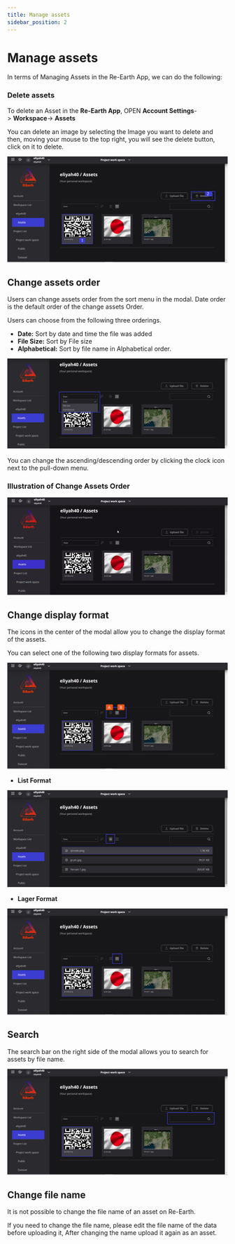 ```yaml
---
title: Manage assets
sidebar_position: 2
---
```


# Manage assets

In terms of Managing Assets in the Re-Earth App, we can do the following:

### Delete assets

To delete an Asset in the **Re-Earth App**, OPEN **Account Settings**-> **Workspace**-> **Assets**

You can delete an image by selecting the Image you want to delete and then, moving your mouse to the top right, you will see the delete button, click on it to delete. 

![image](./img/0.png)

## Change assets order

Users can change assets order from the sort menu in the modal. Date order is the default order of the change assets Order.

Users can choose from the following three orderings.

- **Date:** Sort by date and time the file was added
- **File Size:** Sort by File size
- **Alphabetical:** Sort by file name in Alphabetical order.

![image](./img/1.png)

You can change the ascending/descending order by clicking the clock icon next to the pull-down menu.

### Illustration of Change Assets Order

![image](./img/0.gif)



## Change display format[](https://docs.reearth.io/user-manual/Asset/manage-asset#change-display-format)

The icons in the center of the modal allow you to change the display format of the assets.

You can select one of the following two display formats for assets.

![image](./img/2.png)

- **List Format**

![image](./img/3.png)

- **Lager Format**

![image](./img/4.png)

## Search

The search bar on the right side of the modal allows you to search for assets by file name.

![image](./img/5.png)

## Change file name

It is not possible to change the file name of an asset on Re-Earth.

If you need to change the file name, please edit the file name of the data before uploading it, After changing the name upload it again as an asset.